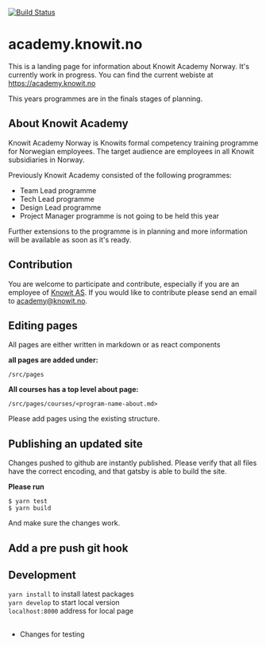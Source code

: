 [![Build Status](https://travis-ci.org/knowit/academy.knowit.no.svg?branch=master)](https://travis-ci.org/knowit/academy.knowit.no)

# academy.knowit.no

This is a landing page for information about Knowit Academy Norway. It's
currently work in progress. You can find the current webiste at
https://academy.knowit.no

This years programmes are in the finals stages of planning.

## About Knowit Academy

Knowit Academy Norway is Knowits formal competency training programme for
Norwegian employees. The target audience are employees in all Knowit
subsidiaries in Norway.

Previously Knowit Academy consisted of the following programmes:

- Team Lead programme
- Tech Lead programme
- Design Lead programme
- Project Manager programme is not going to be held this year

Further extensions to the programme is in planning and more information will
be available as soon as it's ready.

## Contribution

You are welcome to participate and contribute, especially if you are an
employee of [Knowit AS](https://www.knowit.no). If you would like to
contribute please send an email to academy@knowit.no.

## Editing pages

All pages are either written in markdown or as react components

**all pages are added under:**

```
/src/pages
```

**All courses has a top level about page:**

```
/src/pages/courses/<program-name-about.md>
```

Please add pages using the existing structure.

## Publishing an updated site

Changes pushed to github are instantly published. Please verify that all files
have the correct encoding, and that gatsby is able to build the site.

**Please run**

```
$ yarn test
$ yarn build
```

And make sure the changes work.

## Add a pre push git hook

## Development

`yarn install` to install latest packages  
`yarn develop` to start local version  
`localhost:8000` address for local page

##
- Changes for testing
